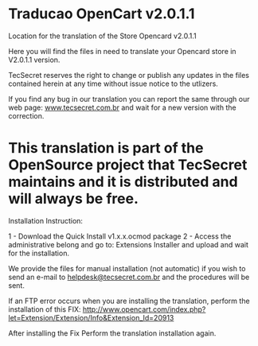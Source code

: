 # Traducao OpenCart v2.0.1.1
Location for the translation of the Store Opencard v2.0.1.1

Here you will find the files in need to translate your Opencard store in V2.0.1.1 version.


TecSecret reserves the right to change or publish any updates in the files contained herein at any time without issue notice to the utlizers.

If you find any bug in our translation you can report the same through our web page: www.tecsecret.com.br and wait for a new version with the correction.

# This translation is part of the OpenSource project that TecSecret maintains and it is distributed and will always be free.


Installation Instruction:

1 - Download the Quick Install v1.x.x.ocmod package
2 - Access the administrative belong and go to: Extensions Installer and upload and wait for the installation.


We provide the files for manual installation (not automatic) if you wish to send an e-mail to helpdesk@tecsecret.com.br and the procedures will be sent.




If an FTP error occurs when you are installing the translation, perform the installation of this FIX:
http://www.opencart.com/index.php?let=Extension/Extension/Info&Extension_Id=20913

After installing the Fix Perform the translation installation again.
